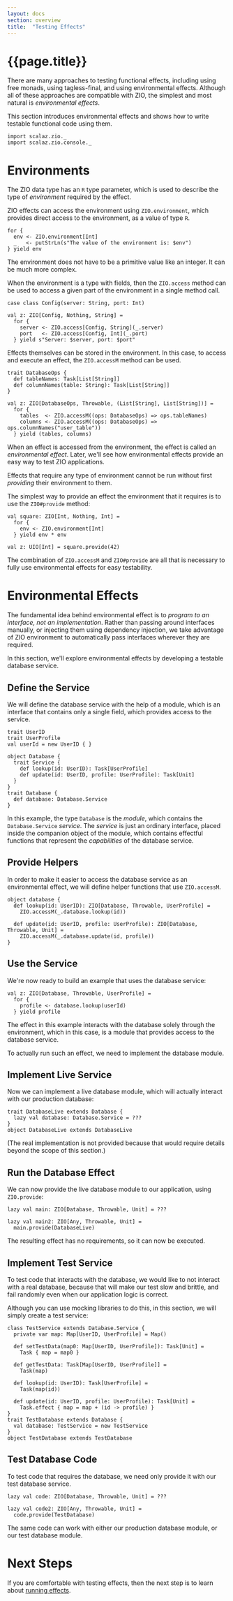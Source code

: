 ```yaml
---
layout: docs
section: overview
title:  "Testing Effects"
---
```


# {{page.title}}

There are many approaches to testing functional effects, including using free monads, using tagless-final, and using environmental effects. Although all of these approaches are compatible with ZIO, the simplest and most natural is _environmental effects_.

This section introduces environmental effects and shows how to write testable functional code using them.

```tut:invisible
import scalaz.zio._
import scalaz.zio.console._
```

# Environments

The ZIO data type has an `R` type parameter, which is used to describe the type of _environment_ required by the effect. 

ZIO effects can access the environment using `ZIO.environment`, which provides direct access to the environment, as a value of type `R`.

```tut:silent
for {
  env <- ZIO.environment[Int]
  _   <- putStrLn(s"The value of the environment is: $env")
} yield env
```

The environment does not have to be a primitive value like an integer. It can be much more complex. 

When the environment is a type with fields, then the `ZIO.access` method can be used to access a given part of the environment in a single method call.

```tut:silent
case class Config(server: String, port: Int)

val z: ZIO[Config, Nothing, String] = 
  for {
    server <- ZIO.access[Config, String](_.server)
    port   <- ZIO.access[Config, Int](_.port)
  } yield s"Server: $server, port: $port"
```

Effects themselves can be stored in the environment. In this case, to access and execute an effect, the `ZIO.accessM` method can be used.

```tut:silent
trait DatabaseOps {
  def tableNames: Task[List[String]]
  def columnNames(table: String): Task[List[String]]
}

val z: ZIO[DatabaseOps, Throwable, (List[String], List[String])] = 
  for {
    tables  <- ZIO.accessM((ops: DatabaseOps) => ops.tableNames)
    columns <- ZIO.accessM((ops: DatabaseOps) => ops.columnNames("user_table"))
  } yield (tables, columns)
```

When an effect is accessed from the environment, the effect is called an _environmental effect_. Later, we'll see how environmental effects provide an easy way to test ZIO applications.

Effects that require any type of environment cannot be run without first _providing_ their environment to them.

The simplest way to provide an effect the environment that it requires is to use the `ZIO#provide` method:


```tut:silent
val square: ZIO[Int, Nothing, Int] = 
  for {
    env <- ZIO.environment[Int]
  } yield env * env

val z: UIO[Int] = square.provide(42)
```

The combination of `ZIO.accessM` and `ZIO#provide` are all that is necessary to fully use environmental effects for easy testability.

# Environmental Effects

The fundamental idea behind environmental effect is to _program to an interface, not an implementation_. Rather than passing around interfaces manually, or injecting them using dependency injection, we take advantage of ZIO environment to automatically pass interfaces wherever they are required.

In this section, we'll explore environmental effects by developing a testable database service.

## Define the Service

We will define the database service with the help of a module, which is an interface that contains only a single field, which provides access to the service.

```tut:invisible
trait UserID
trait UserProfile
val userId = new UserID { }
```

```tut:silent
object Database {
  trait Service {
    def lookup(id: UserID): Task[UserProfile]
    def update(id: UserID, profile: UserProfile): Task[Unit]
  }
}
trait Database {
  def database: Database.Service
}
```

In this example, the type `Database` is the _module_, which contains the `Database.Service` _service_. The _service_ is just an ordinary interface, placed inside the companion object of the module, which contains effectful functions that represent the _capabilities_ of the database service.

## Provide Helpers

In order to make it easier to access the database service as an environmental effect, we will define helper functions that use `ZIO.accessM`.

```tut:silent
object database {
  def lookup(id: UserID): ZIO[Database, Throwable, UserProfile] =
    ZIO.accessM(_.database.lookup(id))

  def update(id: UserID, profile: UserProfile): ZIO[Database, Throwable, Unit] =
    ZIO.accessM(_.database.update(id, profile))
}
```

## Use the Service

We're now ready to build an example that uses the database service:

```tut:silent
val z: ZIO[Database, Throwable, UserProfile] = 
  for {
    profile <- database.lookup(userId)
  } yield profile
```

The effect in this example interacts with the database solely through the environment, which in this case, is a module that provides access to the database service.

To actually run such an effect, we need to implement the database module.

## Implement Live Service

Now we can implement a live database module, which will actually interact with our production database:

```tut:silent
trait DatabaseLive extends Database {
  lazy val database: Database.Service = ???
}
object DatabaseLive extends DatabaseLive
```

(The real implementation is not provided because that would require details beyond the scope of this section.)

## Run the Database Effect

We can now provide the live database module to our application, using `ZIO.provide`:

```tut:silent
lazy val main: ZIO[Database, Throwable, Unit] = ???

lazy val main2: ZIO[Any, Throwable, Unit] = 
  main.provide(DatabaseLive)
```

The resulting effect has no requirements, so it can now be executed.

## Implement Test Service

To test code that interacts with the database, we would like to not interact with a real database, because that will make our test slow and brittle, and fail randomly even when our application logic is correct.

Although you can use mocking libraries to do this, in this section, we will simply create a test service:

```tut:silent
class TestService extends Database.Service {
  private var map: Map[UserID, UserProfile] = Map()

  def setTestData(map0: Map[UserID, UserProfile]): Task[Unit] = 
    Task { map = map0 }

  def getTestData: Task[Map[UserID, UserProfile]] = 
    Task(map)

  def lookup(id: UserID): Task[UserProfile] = 
    Task(map(id))

  def update(id: UserID, profile: UserProfile): Task[Unit] = 
    Task.effect { map = map + (id -> profile) }
}
trait TestDatabase extends Database {
  val database: TestService = new TestService
}
object TestDatabase extends TestDatabase
```

## Test Database Code

To test code that requires the database, we need only provide it with our test database service.

```tut:silent
lazy val code: ZIO[Database, Throwable, Unit] = ???

lazy val code2: ZIO[Any, Throwable, Unit] = 
  code.provide(TestDatabase)
```

The same code can work with either our production database module, or our test database module.

# Next Steps

If you are comfortable with testing effects, then the next step is to learn about [running effects](running_effects.html).
